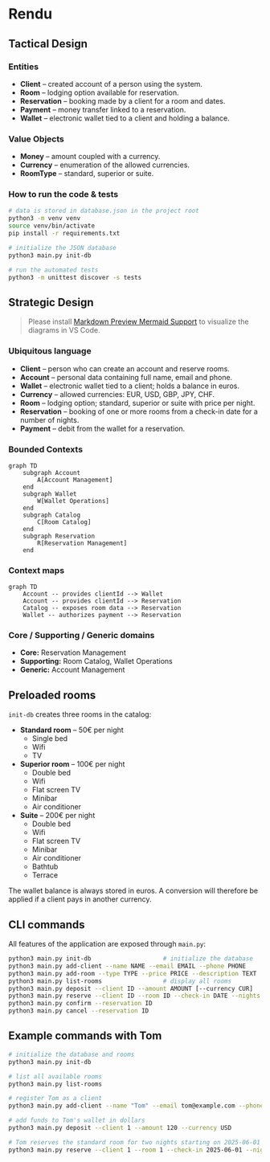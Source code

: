 # Rendu

## Tactical Design

### Entities

* **Client** – created account of a person using the system.
* **Room** – lodging option available for reservation.
* **Reservation** – booking made by a client for a room and dates.
* **Payment** – money transfer linked to a reservation.
* **Wallet** – electronic wallet tied to a client and holding a balance.

### Value Objects

* **Money** – amount coupled with a currency.
* **Currency** – enumeration of the allowed currencies.
* **RoomType** – standard, superior or suite.

### How to run the code & tests

```bash
# data is stored in database.json in the project root
python3 -m venv venv
source venv/bin/activate
pip install -r requirements.txt

# initialize the JSON database
python3 main.py init-db

# run the automated tests
python3 -m unittest discover -s tests
```

## Strategic Design

> Please install [Markdown Preview Mermaid Support](https://marketplace.visualstudio.com/items?itemName=bierner.markdown-mermaid) to visualize the diagrams in VS Code.

### Ubiquitous language

* **Client** – person who can create an account and reserve rooms.
* **Account** – personal data containing full name, email and phone.
* **Wallet** – electronic wallet tied to a client; holds a balance in euros.
* **Currency** – allowed currencies: EUR, USD, GBP, JPY, CHF.
* **Room** – lodging option; standard, superior or suite with price per night.
* **Reservation** – booking of one or more rooms from a check-in date for a number of nights.
* **Payment** – debit from the wallet for a reservation.

### Bounded Contexts

```mermaid
graph TD
    subgraph Account
        A[Account Management]
    end
    subgraph Wallet
        W[Wallet Operations]
    end
    subgraph Catalog
        C[Room Catalog]
    end
    subgraph Reservation
        R[Reservation Management]
    end
```

### Context maps

```mermaid
graph TD
    Account -- provides clientId --> Wallet
    Account -- provides clientId --> Reservation
    Catalog -- exposes room data --> Reservation
    Wallet -- authorizes payment --> Reservation
```

### Core / Supporting / Generic domains

* **Core:** Reservation Management
* **Supporting:** Room Catalog, Wallet Operations
* **Generic:** Account Management

## Preloaded rooms

`init-db` creates three rooms in the catalog:

* **Standard room** – 50€ per night
  * Single bed
  * Wifi
  * TV
* **Superior room** – 100€ per night
  * Double bed
  * Wifi
  * Flat screen TV
  * Minibar
  * Air conditioner
* **Suite** – 200€ per night
  * Double bed
  * Wifi
  * Flat screen TV
  * Minibar
  * Air conditioner
  * Bathtub
  * Terrace

The wallet balance is always stored in euros. A conversion will therefore be applied if a client pays in another currency.

## CLI commands

All features of the application are exposed through `main.py`:

```bash
python3 main.py init-db                    # initialize the database
python3 main.py add-client --name NAME --email EMAIL --phone PHONE
python3 main.py add-room --type TYPE --price PRICE --description TEXT
python3 main.py list-rooms                 # display all rooms
python3 main.py deposit --client ID --amount AMOUNT [--currency CUR]
python3 main.py reserve --client ID --room ID --check-in DATE --nights N
python3 main.py confirm --reservation ID
python3 main.py cancel --reservation ID
```

## Example commands with Tom

```bash
# initialize the database and rooms
python3 main.py init-db

# list all available rooms
python3 main.py list-rooms

# register Tom as a client
python3 main.py add-client --name "Tom" --email tom@example.com --phone 0600000000

# add funds to Tom's wallet in dollars
python3 main.py deposit --client 1 --amount 120 --currency USD

# Tom reserves the standard room for two nights starting on 2025-06-01
python3 main.py reserve --client 1 --room 1 --check-in 2025-06-01 --nights 2
```
